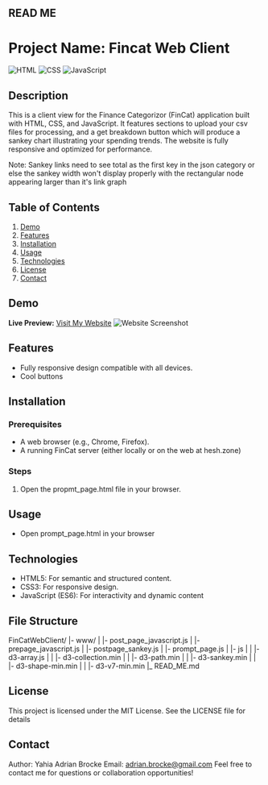 ## READ ME ##


# Project Name: Fincat Web Client

![HTML](https://img.shields.io/badge/HTML-5-orange) ![CSS](https://img.shields.io/badge/CSS-3-blue) ![JavaScript](https://img.shields.io/badge/JavaScript-ES6-yellow)

## Description
This is a client view for the Finance Categorizor (FinCat) application built with HTML, CSS, and JavaScript. It features sections to upload your csv files for processing, and a get breakdown button which will produce a sankey chart illustrating your spending trends. The website is fully responsive and optimized for performance.

Note: Sankey links need to see total as the first key in the json category or else the sankey width won't display properly with the rectangular node appearing larger than it's link graph

## Table of Contents
1. [Demo](#demo)
2. [Features](#features)
3. [Installation](#installation)
4. [Usage](#usage)
5. [Technologies](#technologies)
6. [License](#license)
7. [Contact](#contact)

## Demo
**Live Preview:** [Visit My Website](https://example.com)
![Website Screenshot](https://via.placeholder.com/800x400?text=Website+Screenshot)

## Features
- Fully responsive design compatible with all devices.
- Cool buttons

## Installation

### Prerequisites
- A web browser (e.g., Chrome, Firefox).
- A running FinCat server (either locally or on the web at hesh.zone)

### Steps
1. Open the propmt_page.html file in your browser.

## Usage
- Open prompt_page.html in your browser

## Technologies
- HTML5: For semantic and structured content.
- CSS3: For responsive design.
- JavaScript (ES6): For interactivity and dynamic content

## File Structure
FinCatWebClient/
|- www/
|	|- post_page_javascript.js
|	|- prepage_javascript.js
|	|- postpage_sankey.js
|	|- prompt_page.js
|	|- js
|	|	|- d3-array.js
|	|	|- d3-collection.min
|	|	|- d3-path.min
|	|	|- d3-sankey.min
|	|	|- d3-shape-min.min
|	|	|- d3-v7-min.min
|_ READ_ME.md

## License
This project is licensed under the MIT License. See the LICENSE file for details

## Contact

Author: Yahia Adrian Brocke
Email: adrian.brocke@gmail.com
Feel free to contact me for questions or collaboration opportunities!